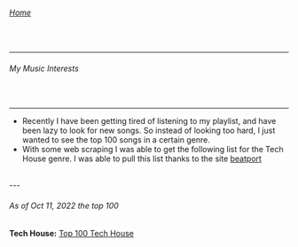 ###### [Home](https://eddiegranados.github.io/Eduardo_Granados/)        
<br>

---
###### My Music Interests
<br>

---

- Recently I have been getting tired of listening to my playlist, and have been lazy to look for new songs. So instead of looking too hard, I just wanted to see the top 100 songs in a certain genre.
- With some web scraping I was able to get the following list for the Tech House genre. I was able to pull this list thanks to the site [beatport](https://www.beatport.com/genre/tech-house/11/top-100)
<br>
---

###### As of Oct 11, 2022 the top 100

**Tech House:**
[Top 100 Tech House](top100_TechHouse-2022-10-11.txt)